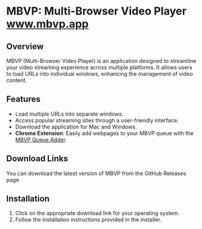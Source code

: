 # MBVP: Multi-Browser Video Player www.mbvp.app

## Overview
MBVP (Multi-Browser Video Player) is an application designed to streamline your video streaming experience across multiple platforms. It allows users to load URLs into individual windows, enhancing the management of video content.

## Features
- Load multiple URLs into separate windows.
- Access popular streaming sites through a user-friendly interface.
- Download the application for Mac and Windows.
- **Chrome Extension**: Easily add webpages to your MBVP queue with the [MBVP Queue Adder](https://chromewebstore.google.com/detail/mbvp-queue-adder/mdoebicdkhgdkfeflpnhchgfjhnlogdf).

## Download Links
You can download the latest version of MBVP from the GitHub Releases page

## Installation
1. Click on the appropriate download link for your operating system.
2. Follow the installation instructions provided in the installer.


